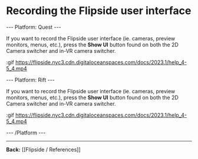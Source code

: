 # Recording the Flipside user interface

--- Platform: Quest ---

If you want to record the Flipside user interface (ie. cameras, preview monitors, menus, etc.), press the **Show UI** button found on both the 2D Camera switcher and in-VR camera switcher.

:gif https://flipside.nyc3.cdn.digitaloceanspaces.com/docs/2023.1/help_4-5_4.mp4

--- Platform: Rift ---

If you want to record the Flipside user interface (ie. cameras, preview monitors, menus, etc.), press the **Show UI** button found on both the 2D Camera switcher and in-VR camera switcher.

:gif https://flipside.nyc3.cdn.digitaloceanspaces.com/docs/2023.1/help_4-5_4.mp4

--- /Platform ---

---

**Back:** [[Flipside / References]]
